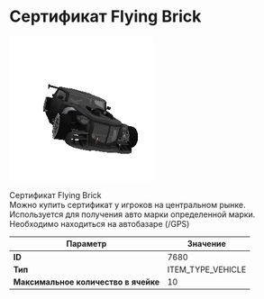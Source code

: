 # Сертификат Flying Brick

![Item Image](../img/7680.webp?raw=true)

Сертификат Flying Brick<br>Можно купить сертификат у игроков на центральном рынке.<br>Используется для получения авто марки определенной марки.<br>Необходимо находиться на автобазаре (/GPS)


| Параметр | Значение |
|----------|----------|
| **ID** | 7680 |
| **Тип** | ITEM_TYPE_VEHICLE |
| **Максимальное количество в ячейке** | 10 |

